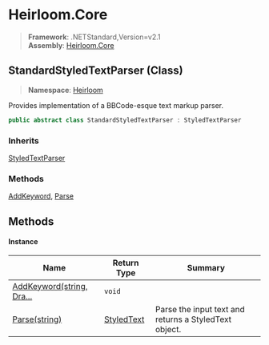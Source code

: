 # Heirloom.Core

> **Framework**: .NETStandard,Version=v2.1  
> **Assembly**: [Heirloom.Core][0]

## StandardStyledTextParser (Class)

> **Namespace**: [Heirloom][0]

Provides implementation of a BBCode-esque text markup parser.

```cs
public abstract class StandardStyledTextParser : StyledTextParser
```

### Inherits

[StyledTextParser][1]

### Methods

[AddKeyword][2], [Parse][3]

## Methods

#### Instance

| Name                           | Return Type     | Summary                                               |
|--------------------------------|-----------------|-------------------------------------------------------|
| [AddKeyword(string, Dra...][2] | `void`          |                                                       |
| [Parse(string)][3]             | [StyledText][4] | Parse the input text and returns a StyledText object. |

[0]: ../../Heirloom.Core.md
[1]: StyledTextParser.md
[2]: StandardStyledTextParser/AddKeyword.md
[3]: StandardStyledTextParser/Parse.md
[4]: StyledText.md
